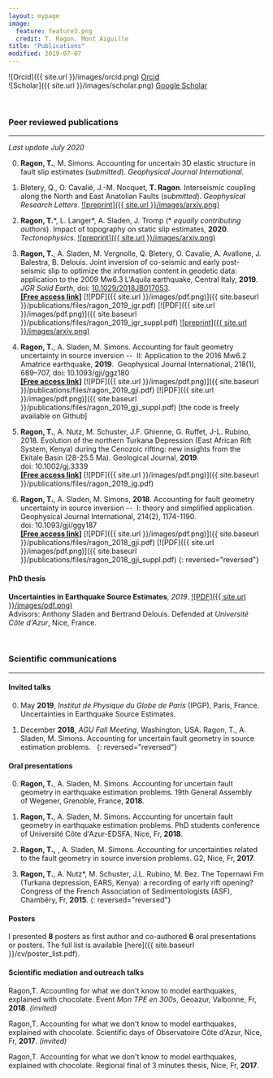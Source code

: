 ```yaml
---
layout: mypage
image:
  feature: feature3.png
  credit: T. Ragon. Mont Aiguille
title: "Publications"
modified: 2019-07-07
---
```


![Orcid]({{ site.url }}/images/orcid.png) [Orcid](http://orcid.org/0000-0002-1276-1910)   
![Scholar]({{ site.url }}/images/scholar.png) [Google Scholar](https://scholar.google.ca/citations?user=v_X3_GoAAAAJ&hl=en)  

<br>
 
### Peer reviewed publications  
---
*Last update July 2020*

0. **Ragon, T.**, M. Simons. Accounting for uncertain 3D elastic structure in fault slip estimates (*submitted*). *Geophysical Journal International*. 

0. Bletery, Q., O. Cavalié, J.-M. Nocquet, **T. Ragon**. Interseismic coupling along the North and East Anatolian Faults (*submitted*). *Geophysical Research Letters*. [![preprint]({{ site.url }}/images/arxiv.png)](https://www.essoar.org/doi/10.1002/essoar.10502450.2)

0. **Ragon, T.**\*, L. Langer\*, A. Sladen, J. Tromp (\* *equally contributing authors*). Impact of topography on static slip estimates, **2020**. *Tectonophysics*. [![preprint]({{ site.url }}/images/arxiv.png)](https://doi.org/10.31223/osf.io/nsbx3)

0. **Ragon, T.**, A. Sladen, M. Vergnolle, Q. Bletery, O. Cavalie, A. Avallone, J. Balestra, B. Delouis. Joint inversion of co-seismic and early post-seismic slip to optimize the information content in geodetic data: application to the 2009 Mw6.3 L'Aquila earthquake, Central Italy, **2019**. *JGR Solid Earth*, doi: [10.1029/2018JB017053](https://doi.org/10.1029/2018JB017053).  
[**[Free access link]**](https://agupubs.onlinelibrary.wiley.com/doi/epdf/10.1029/2018JB017053)  [![PDF]({{ site.url }}/images/pdf.png)]({{ site.baseurl }}/publications/files/ragon_2019_jgr.pdf)  [![PDF]({{ site.url }}/images/pdf.png)]({{ site.baseurl }}/publications/files/ragon_2019_jgr_suppl.pdf)  [![preprint]({{ site.url }}/images/arxiv.png)](https://eartharxiv.org/urkga/)

0. **Ragon, T.**, A. Sladen, M. Simons. Accounting for fault geometry uncertainty in source inversion --  II: Application to the 2016 Mw6.2 Amatrice earthquake, **2019**.  Geophysical Journal International, 218(1), 689–707, doi: 10.1093/gji/ggz180  
[**[Free access link]**](https://agupubs.onlinelibrary.wiley.com/doi/epdf/10.1029/2018JB017053)  [![PDF]({{ site.url }}/images/pdf.png)]({{ site.baseurl }}/publications/files/ragon_2019_gji.pdf)  [![PDF]({{ site.url }}/images/pdf.png)]({{ site.baseurl }}/publications/files/ragon_2019_gji_suppl.pdf)  [the code is freely available on Github]

0. **Ragon, T.**, A. Nutz, M. Schuster, J.F. Ghienne, G. Ruffet, J-L. Rubino, 2018. Evolution of the northern Turkana Depression (East African Rift System, Kenya) during the Cenozoic rifting: new insights from the Ekitale Basin (28-25.5 Ma). Geological Journal, **2019**. doi: 10.1002/gj.3339  
[**[Free access link]**](https://agupubs.onlinelibrary.wiley.com/doi/epdf/10.1029/2018JB017053)  [![PDF]({{ site.url }}/images/pdf.png)]({{ site.baseurl }}/publications/files/ragon_2019_jg.pdf)

0. **Ragon, T.**, A. Sladen, M. Simons, **2018**. Accounting for fault geometry uncertainty in source inversion --  I: theory and simplified application. Geophysical Journal International, 214(2), 1174-1190. doi: 10.1093/gji/ggy187  
[**[Free access link]**](https://agupubs.onlinelibrary.wiley.com/doi/epdf/10.1029/2018JB017053)  [![PDF]({{ site.url }}/images/pdf.png)]({{ site.baseurl }}/publications/files/ragon_2018_gji.pdf)  [![PDF]({{ site.url }}/images/pdf.png)]({{ site.baseurl }}/publications/files/ragon_2018_gji_suppl.pdf)
{: reversed="reversed"}


#### PhD thesis
**Uncertainties in Earthquake Source Estimates**, *2019*. [![PDF]({{ site.url }}/images/pdf.png)](https://tel.archives-ouvertes.fr/tel-02271745/document)  
Advisors: Anthony Sladen and Bertrand Delouis. Defended at *Université Côte d'Azur*, Nice, France.

<br>

### Scientific communications  
----

#### Invited talks

0. May **2019**, *Institut de Physique du Globe de Paris* (IPGP), Paris, France. Uncertainties in Earthquake Source Estimates.

0. December **2018**, *AGU Fall Meeting*, Washington, USA. Ragon, T., A. Sladen, M. Simons. Accounting for uncertain fault geometry in source estimation problems.  
{: reversed="reversed"}


#### Oral presentations

0. **Ragon, T.**, A. Sladen, M. Simons. Accounting for uncertain fault geometry in earthquake estimation problems. 19th General Assembly of Wegener, Grenoble, France, **2018**.

0. **Ragon, T.**, A. Sladen, M. Simons. Accounting for uncertain fault geometry in earthquake estimation problems. PhD students conference of Université Côte d'Azur-EDSFA, Nice, Fr, **2018**.

0. **Ragon, T.,** , A. Sladen, M. Simons. Accounting for uncertainties related to the fault geometry in source inversion problems. G2, Nice, Fr, **2017**.

0. **Ragon, T.**, A. Nutz*, M. Schuster, J.L. Rubino, M. Bez. The Topernawi Fm (Turkana depression, EARS, Kenya): a recording of early rift opening? Congress of the French Association of Sedimentologists (ASF), Chambéry, Fr, **2015**.
{: reversed="reversed"}


#### Posters

I presented **8** posters as first author and co-authored **6** oral presentations or posters.
The full list is available [here]({{ site.baseurl }}/cv/poster_list.pdf).


#### Scientific mediation and outreach talks

Ragon,T. Accounting for what we don't know to model earthquakes, explained with chocolate. Event *Mon TPE en 300s*, Geoazur, Valbonne, Fr, **2018**. *(invited)*

Ragon,T. Accounting for what we don't know to model earthquakes, explained with chocolate. Scientific days of Observatoire Côte d'Azur, Nice, Fr, **2017**. *(invited)*

Ragon,T. Accounting for what we don't know to model earthquakes, explained with chocolate. Regional final of 3 minutes thesis, Nice, Fr, **2017**.